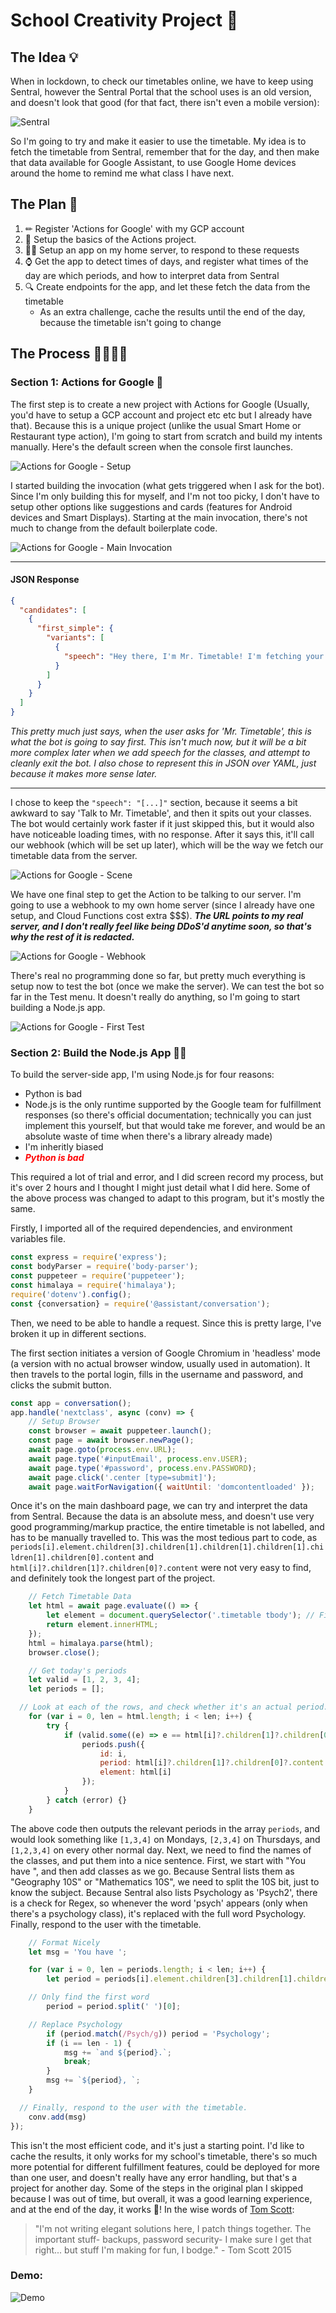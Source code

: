 # School Creativity Project 🎨
## The Idea 💡
When in lockdown, to check our timetables online, we have to keep using Sentral, however the Sentral Portal that the school uses is an old version, and doesn't look that good (for that fact, there isn't even a mobile version):

![Sentral](./images/sentral.jpg "Sentral")

So I'm going to try and make it easier to use the timetable. My idea is to fetch the timetable from Sentral, remember that for the day, and then make that data available for Google Assistant, to use Google Home devices around the home to remind me what class I have next.

## The Plan 📃
1. ✏ Register 'Actions for Google' with my GCP account
2. 💭 Setup the basics of the Actions project.
3. 👨‍💻 Setup an app on my home server, to respond to these requests
4. ⌚ Get the app to detect times of days, and register what times of the day are which periods, and how to interpret data from Sentral
5. 🔍 Create endpoints for the app, and let these fetch the data from the timetable
    - As an extra challenge, cache the results until the end of the day, because the timetable isn't going to change

## The Process 👨‍💻🐱‍💻

### Section 1: Actions for Google 💭
The first step is to create a new project with Actions for Google (Usually, you'd have to setup a GCP account and project etc etc but I already have that). Because this is a unique project (unlike the usual Smart Home or Restaurant type action), I'm going to start from scratch and build my intents manually. Here's the default screen when the console first launches.

![Actions for Google - Setup](./images/actions-setup.png "Actions for Google - Setup")

I started building the invocation (what gets triggered when I ask for the bot). Since I'm only building this for myself, and I'm not too picky, I don't have to setup other options like suggestions and cards (features for Android devices and Smart Displays). Starting at the main invocation, there's not much to change from the default boilerplate code.

![Actions for Google - Main Invocation](./images/actions-maininvocation.png "Actions for Google - Main Invocation")

---

#### JSON Response
```json
{
  "candidates": [
    {
      "first_simple": {
        "variants": [
          {
            "speech": "Hey there, I'm Mr. Timetable! I'm fetching your classes now."
          }
        ]
      }
    }
  ]
}
```
_This pretty much just says, when the user asks for 'Mr. Timetable', this is what the bot is going to say first. This isn't much now, but it will be a bit more complex later when we add speech for the classes, and attempt to cleanly exit the bot. I also chose to represent this in JSON over YAML, just because it makes more sense later._

---

I chose to keep the `"speech": "[...]"` section, because it seems a bit awkward to say 'Talk to Mr. Timetable', and then it spits out your classes. The bot would certainly work faster if it just skipped this, but it would also have noticeable loading times, with no response. After it says this, it'll call our webhook (which will be set up later), which will be the way we fetch our timetable data from the server.

![Actions for Google - Scene](./images/actions-scene.png "Actions for Google - Scene")

We have one final step to get the Action to be talking to our server. I'm going to use a webhook to my own home server (since I already have one setup, and Cloud Functions cost extra $$$). **_The URL points to my real server, and I don't really feel like being DDoS'd anytime soon, so that's why the rest of it is redacted._**

![Actions for Google - Webhook](./images/actions-webhook.png "Actions for Google - Webhook")

There's real no programming done so far, but pretty much everything is setup now to test the bot (once we make the server). We can test the bot so far in the Test menu. It doesn't really do anything, so I'm going to start building a Node.js app.

![Actions for Google - First Test](./images/actions-firsttest.png "Actions for Google - First Test")

### Section 2: Build the Node.js App 👨‍💻

To build the server-side app, I'm using Node.js for four reasons:

- Python is bad
- Node.js is the only runtime supported by the Google team for fulfillment responses (so there's official documentation; technically you can just implement this yourself, but that would take me forever, and would be an absolute waste of time when there's a library already made)
- I'm inheritly biased
- <span style="color:red">_**Python is bad**_</span>

This required a lot of trial and error, and I did screen record my process, but it's over 2 hours and I thought I might just detail what I did here. Some of the above process was changed to adapt to this program, but it's mostly the same.

Firstly, I imported all of the required dependencies, and environment variables file.
```js
const express = require('express');
const bodyParser = require('body-parser');
const puppeteer = require('puppeteer');
const himalaya = require('himalaya');
require('dotenv').config();
const {conversation} = require('@assistant/conversation');
```

Then, we need to be able to handle a request. Since this is pretty large, I've broken it up in different sections.

The first section initiates a version of Google Chromium in 'headless' mode (a version with no actual browser window, usually used in automation). It then travels to the portal login, fills in the username and password, and clicks the submit button.
```js
const app = conversation();
app.handle('nextclass', async (conv) => {
	// Setup Browser
	const browser = await puppeteer.launch();
	const page = await browser.newPage();
	await page.goto(process.env.URL);
	await page.type('#inputEmail', process.env.USER);
	await page.type('#password', process.env.PASSWORD);
	await page.click('.center [type=submit]');
	await page.waitForNavigation({ waitUntil: 'domcontentloaded' });
```

Once it's on the main dashboard page, we can try and interpret the data from Sentral. Because the data is an absolute mess, and doesn't use very good programming/markup practice, the entire timetable is not labelled, and has to be manually travelled to. This was the most tedious part to code, as `periods[i].element.children[3].children[1].children[1].children[1].children[1].children[0].content` and `html[i]?.children[1]?.children[0]?.content` were not very easy to find, and definitely took the longest part of the project.

```js
	// Fetch Timetable Data
	let html = await page.evaluate(() => {
		let element = document.querySelector('.timetable tbody'); // Find the timetable on the screen
		return element.innerHTML;
	});
	html = himalaya.parse(html);
	browser.close();

	// Get today's periods
	let valid = [1, 2, 3, 4];
	let periods = [];

  // Look at each of the rows, and check whether it's an actual period.
	for (var i = 0, len = html.length; i < len; i++) {
		try {
			if (valid.some((e) => e == html[i]?.children[1]?.children[0]?.content.toString())) {
				periods.push({
					id: i,
					period: html[i]?.children[1]?.children[0]?.content.toString(),
					element: html[i]
				});
			}
		} catch (error) {}
	}
```

The above code then outputs the relevant periods in the array `periods`, and would look something like `[1,3,4]` on Mondays, `[2,3,4]` on Thursdays, and `[1,2,3,4]` on every other normal day.
Next, we need to find the names of the classes, and put them into a nice sentence. First, we start with "You have ", and then add classes as we go. Because Sentral lists them as "Geography 10S" or "Mathematics 10S", we need to split the 10S bit, just to know the subject.
Because Sentral also lists Psychology as 'Psych2', there is a check for Regex, so whenever the word 'psych' appears (only when there's a psychology class), it's replaced with the full word Psychology.
Finally, respond to the user with the timetable.

```js
	// Format Nicely
	let msg = 'You have ';

	for (var i = 0, len = periods.length; i < len; i++) {
		let period = periods[i].element.children[3].children[1].children[1].children[1].children[1].children[0].content;

    // Only find the first word
		period = period.split(' ')[0];

    // Replace Psychology
		if (period.match(/Psych/g)) period = 'Psychology';
		if (i == len - 1) {
			msg += `and ${period}.`;
			break;
		}
		msg += `${period}, `;
	}

  // Finally, respond to the user with the timetable.
	conv.add(msg)
});
```

This isn't the most efficient code, and it's just a starting point. I'd like to cache the results, it only works for my school's timetable, there's so much more potential for different fulfillment features, could be deployed for more than one user, and doesn't really have any error handling, but that's a project for another day. Some of the steps in the original plan I skipped because I was out of time, but overall, it was a good learning experience, and at the end of the day, it works 🎉! In the wise words of [Tom Scott](https://www.youtube.com/watch?v=lIFE7h3m40U "The Art of the Bodge: How I Made The Emoji Keyboard, by Tom Scott"):
> "I'm not writing elegant solutions here, I patch things together. The important stuff- backups, password security- I make sure I get that right... but stuff I'm making for fun, I bodge." - Tom Scott 2015

### Demo:
![Demo](./images/demo.gif "Demo")
